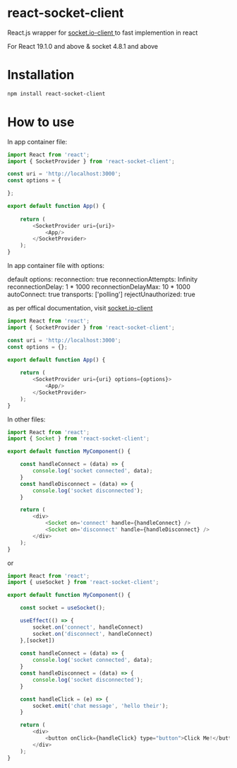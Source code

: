 # react-socket-client


React.js wrapper for [socket.io-client
](https://www.npmjs.com/package/socket.io-client) to fast implemention in react

For React 19.1.0 and above & socket 4.8.1 and above
# Installation

```bash
npm install react-socket-client
```

# How to use

In app container file:

```js
import React from 'react';
import { SocketProvider } from 'react-socket-client';

const uri = 'http://localhost:3000';
const options = { 

};

export default function App() {
    
    return (
        <SocketProvider uri={uri}> 
            <App/>
        </SocketProvider>
    );
}
```

In app container file with options:

default options: 
reconnection: true
reconnectionAttempts: Infinity
reconnectionDelay: 1 * 1000
reconnectionDelayMax: 10 * 1000
autoConnect: true
transports: ['polling']
rejectUnauthorized: true 

as per offical documentation, visit [socket.io-client
](https://socket.io/docs/v4/client-initialization)

```js
import React from 'react';
import { SocketProvider } from 'react-socket-client';

const uri = 'http://localhost:3000';
const options = {};

export default function App() {
    
    return (
        <SocketProvider uri={uri} options={options}> 
            <App/>
        </SocketProvider>
    );
}
```

In other files:

```js
import React from 'react';
import { Socket } from 'react-socket-client';

export default function MyComponent() {

    const handleConnect = (data) => {
        console.log('socket connected', data);
    }
    const handleDisconnect = (data) => {
        console.log('socket disconnected');
    }

    return (
        <div>
            <Socket on='connect' handle={handleConnect} />
            <Socket on='disconnect' handle={handleDisconnect} />
        </div>
    );
}

```
or
```js
import React from 'react';
import { useSocket } from 'react-socket-client';

export default function MyComponent() {

    const socket = useSocket();

    useEffect(() => {
        socket.on('connect', handleConnect)
        socket.on('disconnect', handleConnect)
    },[socket])
    
    const handleConnect = (data) => {
        console.log('socket connected', data);
    }
    const handleDisconnect = (data) => {
        console.log('socket disconnected');
    }

    const handleClick = (e) => {
        socket.emit('chat message', 'hello their');
    }

    return (
        <div>
            <button onClick={handleClick} type="button">Click Me!</button>
        </div>
    );
}

```
